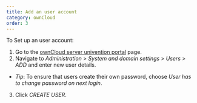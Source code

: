 ```yaml
---
title: Add an user account
category: ownCloud
order: 3
---
```


To Set up an user account:

1. Go to the [ownCloud server univention portal](https://192.168.0.102) page.
2. Navigate to *Administration* > *System and domain settings* > *Users* > *ADD* and enter new user details.
 - *Tip*: To ensure that users create their own password, choose *User has to change password on next login*.
3. Click *CREATE USER*.

<!---![](//placehold.it/800x600)--->